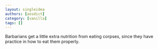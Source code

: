 ```yaml
---
layout: singleidea
authors: [aosdict]
category: [vanilla]
tags: []
---
```

Barbarians get a little extra nutrition from eating corpses, since they have practice in how to eat them properly.
